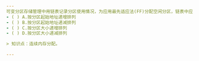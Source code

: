 ```yaml
---
可变分区存储管理中用链表记录分区使用情况，为应用最先适应法(FF)分配空闲分区，链表中应该按照下列哪种方法排列？
- ( ) A.按分区起始地址递增排列 
- ( ) B.按分区起始地址递减排列 
- ( ) C.按分区大小递增排列 
- ( ) D.按分区大小递减排列

> 知识点：连续内存分配。

---
```

